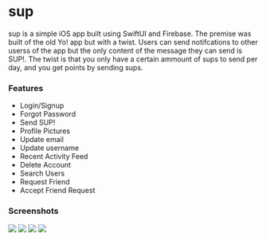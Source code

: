 # sup

sup is a simple iOS app built using SwiftUI and Firebase. The premise was built of the old Yo! app but with a twist. Users can send notifcations to other
userss of the app but the only content of the message they can send is SUP!. The twist is that you only have a certain ammount of sups to send per day,
and you get points by sending sups.

### Features
- Login/Signup
- Forgot Password
- Send SUP!
- Profile Pictures
- Update email
- Update username
- Recent Activity Feed
- Delete Account
- Search Users
- Request Friend
- Accept Friend Request

### Screenshots
![](images/home.png)
![](images/activity.png)
![](images/profile.png)
![](images/search_friends.png)
